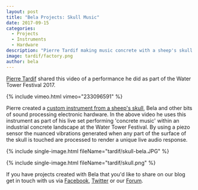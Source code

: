 ```yaml
---
layout: post
title: "Bela Projects: Skull Music"
date: 2017-09-15
categories:
  - Projects
  - Instruments
  - Hardware
description: "Pierre Tardif making music concrete with a sheep's skull."
image: tardif/factory.png
author: bela
---
```

 
[Pierre Tardif](http://codingcoolsh.it/index.html) shared this video of a performance he did as part of the Water Tower Festival 2017.

{% include vimeo.html vimeo="233096591" %}

Pierre created a [custom instrument from a sheep's skull](http://www.codingcoolsh.it/installations.html#SkullVibrations), Bela and other bits of sound processing electronic hardware. In the above video he uses this instrument as part of his live set performing 'concrete music' within an industrial concrete landscape at the Water Tower Festival. By using a piezo sensor the nuanced vibrations generated when any part of the surface of the skull is touched are processed to render a unique live audio response.

{% include single-image.html fileName="tardif/skull-bela.JPG" %}

{% include single-image.html fileName="tardif/skull.png" %}

If you have projects created with Bela that you'd like to share on our blog get in touch with us via [Facebook](https://www.facebook.com/belaPlatform/), [Twitter](https://twitter.com/BelaPlatform) or our [Forum](http://forum.bela.io/).